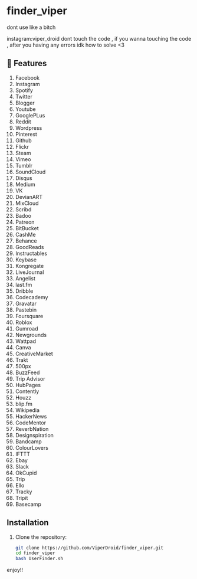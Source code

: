 # finder_viper

dont use like a bitch 

instagram:viper_droid
dont touch the code , if you wanna touching the code , after you having any errors idk how to solve <3



## 🚀 Features
1. Facebook
2. Instagram
3. Spotify
4. Twitter
5. Blogger
6. Youtube
7. GooglePLus
8. Reddit
9. Wordpress
10. Pinterest
11. Github
12. Flickr
13. Steam
14. Vimeo
15. Tumblr
16. SoundCloud
17. Disqus
18. Medium
19. VK
20. DevianART
21. MixCloud
22. Scribd
23. Badoo
24. Patreon
25. BitBucket
26. CashMe
27. Behance
28. GoodReads
29. Instructables
30. Keybase
31. Kongregate
32. LiveJournal
33. Angelist
34. last.fm
35. Dribble
36. Codecademy
37. Gravatar
38. Pastebin
39. Foursquare
40. Roblox
41. Gumroad
42. Newgrounds
43. Wattpad
44. Canva
45. CreativeMarket
46. Trakt
47. 500px
48. BuzzFeed
49. Trip Advisor
50. HubPages
51. Contently
52. Houzz
53. blip.fm
54. Wikipedia
55. HackerNews
56. CodeMentor
57. ReverbNation
58. Designspiration
59. Bandcamp
60. ColourLovers
61. IFTTT
62. Ebay
63. Slack
64. OkCupid
65. Trip
66. Ello
67. Tracky
68. Tripit
69. Basecamp





## Installation

1. Clone the repository:
   ```bash
   git clone https://github.com/ViperDroid/finder_viper.git
   cd finder_viper
   bash UserFinder.sh
enjoy!!
